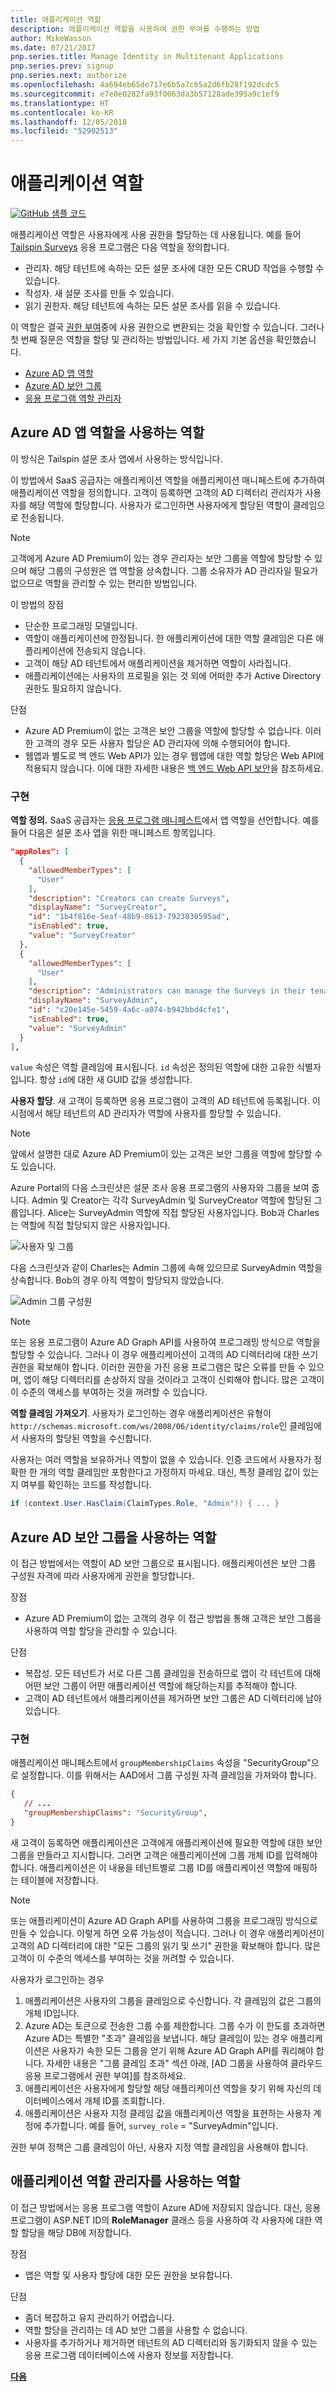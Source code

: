 ```yaml
---
title: 애플리케이션 역할
description: 애플리케이션 역할을 사용하여 권한 부여를 수행하는 방법
author: MikeWasson
ms.date: 07/21/2017
pnp.series.title: Manage Identity in Multitenant Applications
pnp.series.prev: signup
pnp.series.next: authorize
ms.openlocfilehash: 4a694eb65de717e6b5a7c65a2d6fb28f192dcdc5
ms.sourcegitcommit: e7e0e0282fa93f0063da3b57128ade395a9c1ef9
ms.translationtype: HT
ms.contentlocale: ko-KR
ms.lasthandoff: 12/05/2018
ms.locfileid: "52902513"
---
```

# <a name="application-roles"></a>애플리케이션 역할

[![GitHub](../_images/github.png) 샘플 코드][sample application]

애플리케이션 역할은 사용자에게 사용 권한을 할당하는 데 사용됩니다. 예를 들어 [Tailspin Surveys][Tailspin] 응용 프로그램은 다음 역할을 정의합니다.

* 관리자. 해당 테넌트에 속하는 모든 설문 조사에 대한 모든 CRUD 작업을 수행할 수 있습니다.
* 작성자. 새 설문 조사를 만들 수 있습니다.
* 읽기 권한자. 해당 테넌트에 속하는 모든 설문 조사를 읽을 수 있습니다.

이 역할은 결국 [권한 부여]중에 사용 권한으로 변환되는 것을 확인할 수 있습니다. 그러나 첫 번째 질문은 역할을 할당 및 관리하는 방법입니다. 세 가지 기본 옵션을 확인했습니다.

* [Azure AD 앱 역할](#roles-using-azure-ad-app-roles)
* [Azure AD 보안 그룹](#roles-using-azure-ad-security-groups)
* [응용 프로그램 역할 관리자](#roles-using-an-application-role-manager)

## <a name="roles-using-azure-ad-app-roles"></a>Azure AD 앱 역할을 사용하는 역할
이 방식은 Tailspin 설문 조사 앱에서 사용하는 방식입니다.

이 방법에서 SaaS 공급자는 애플리케이션 역할을 애플리케이션 매니페스트에 추가하여 애플리케이션 역할을 정의합니다. 고객이 등록하면 고객의 AD 디렉터리 관리자가 사용자를 해당 역할에 할당합니다. 사용자가 로그인하면 사용자에게 할당된 역할이 클레임으로 전송됩니다.

> [!NOTE]
> 고객에게 Azure AD Premium이 있는 경우 관리자는 보안 그룹을 역할에 할당할 수 있으며 해당 그룹의 구성원은 앱 역할을 상속합니다. 그룹 소유자가 AD 관리자일 필요가 없으므로 역할을 관리할 수 있는 편리한 방법입니다.
> 
> 

이 방법의 장점

* 단순한 프로그래밍 모델입니다.
* 역할이 애플리케이션에 한정됩니다. 한 애플리케이션에 대한 역할 클레임은 다른 애플리케이션에 전송되지 않습니다.
* 고객이 해당 AD 테넌트에서 애플리케이션을 제거하면 역할이 사라집니다.
* 애플리케이션에는 사용자의 프로필을 읽는 것 외에 어떠한 추가 Active Directory 권한도 필요하지 않습니다.

단점

* Azure AD Premium이 없는 고객은 보안 그룹을 역할에 할당할 수 없습니다. 이러한 고객의 경우 모든 사용자 할당은 AD 관리자에 의해 수행되어야 합니다.
* 웹앱과 별도로 백 엔드 Web API가 있는 경우 웹앱에 대한 역할 할당은 Web API에 적용되지 않습니다. 이에 대한 자세한 내용은 [백 엔드 Web API 보안]을 참조하세요.

### <a name="implementation"></a>구현
**역할 정의.** SaaS 공급자는 [응용 프로그램 매니페스트]에서 앱 역할을 선언합니다. 예를 들어 다음은 설문 조사 앱을 위한 매니페스트 항목입니다.

```json
"appRoles": [
  {
    "allowedMemberTypes": [
      "User"
    ],
    "description": "Creators can create Surveys",
    "displayName": "SurveyCreator",
    "id": "1b4f816e-5eaf-48b9-8613-7923830595ad",
    "isEnabled": true,
    "value": "SurveyCreator"
  },
  {
    "allowedMemberTypes": [
      "User"
    ],
    "description": "Administrators can manage the Surveys in their tenant",
    "displayName": "SurveyAdmin",
    "id": "c20e145e-5459-4a6c-a074-b942bbd4cfe1",
    "isEnabled": true,
    "value": "SurveyAdmin"
  }
],
```

`value` 속성은 역할 클레임에 표시됩니다. `id` 속성은 정의된 역할에 대한 고유한 식별자입니다. 항상 `id`에 대한 새 GUID 값을 생성합니다.

**사용자 할당**. 새 고객이 등록하면 응용 프로그램이 고객의 AD 테넌트에 등록됩니다. 이 시점에서 해당 테넌트의 AD 관리자가 역할에 사용자를 할당할 수 있습니다.

> [!NOTE]
> 앞에서 설명한 대로 Azure AD Premium이 있는 고객은 보안 그룹을 역할에 할당할 수도 있습니다.
> 
> 

Azure Portal의 다음 스크린샷은 설문 조사 응용 프로그램의 사용자와 그룹을 보여 줍니다. Admin 및 Creator는 각각 SurveyAdmin 및 SurveyCreator 역할에 할당된 그룹입니다. Alice는 SurveyAdmin 역할에 직접 할당된 사용자입니다. Bob과 Charles는 역할에 직접 할당되지 않은 사용자입니다.

![사용자 및 그룹](./images/running-the-app/users-and-groups.png)

다음 스크린샷과 같이 Charles는 Admin 그룹에 속해 있으므로 SurveyAdmin 역할을 상속합니다. Bob의 경우 아직 역할이 할당되지 않았습니다.

![Admin 그룹 구성원](./images/running-the-app/admin-members.png)


> [!NOTE]
> 또는 응용 프로그램이 Azure AD Graph API를 사용하여 프로그래밍 방식으로 역할을 할당할 수 있습니다. 그러나 이 경우 애플리케이션이 고객의 AD 디렉터리에 대한 쓰기 권한을 확보해야 합니다. 이러한 권한을 가진 응용 프로그램은 많은 오류를 만들 수 있으며, 앱이 해당 디렉터리를 손상하지 않을 것이라고 고객이 신뢰해야 합니다. 많은 고객이 이 수준의 액세스를 부여하는 것을 꺼려할 수 있습니다.
> 

**역할 클레임 가져오기**. 사용자가 로그인하는 경우 애플리케이션은 유형이 `http://schemas.microsoft.com/ws/2008/06/identity/claims/role`인 클레임에서 사용자의 할당된 역할을 수신합니다.  

사용자는 여러 역할을 보유하거나 역할이 없을 수 있습니다. 인증 코드에서 사용자가 정확한 한 개의 역할 클레임만 포함한다고 가정하지 마세요. 대신, 특정 클레임 값이 있는지 여부를 확인하는 코드를 작성합니다.

```csharp
if (context.User.HasClaim(ClaimTypes.Role, "Admin")) { ... }
```

## <a name="roles-using-azure-ad-security-groups"></a>Azure AD 보안 그룹을 사용하는 역할
이 접근 방법에서는 역할이 AD 보안 그룹으로 표시됩니다. 애플리케이션은 보안 그룹 구성원 자격에 따라 사용자에게 권한을 할당합니다.

장점

* Azure AD Premium이 없는 고객의 경우 이 접근 방법을 통해 고객은 보안 그룹을 사용하여 역할 할당을 관리할 수 있습니다.

단점

* 복잡성. 모든 테넌트가 서로 다른 그룹 클레임을 전송하므로 앱이 각 테넌트에 대해 어떤 보안 그룹이 어떤 애플리케이션 역할에 해당하는지를 추적해야 합니다.
* 고객이 AD 테넌트에서 애플리케이션을 제거하면 보안 그룹은 AD 디렉터리에 남아 있습니다.

### <a name="implementation"></a>구현
애플리케이션 매니페스트에서 `groupMembershipClaims` 속성을 "SecurityGroup"으로 설정합니다. 이를 위해서는 AAD에서 그룹 구성원 자격 클레임을 가져와야 합니다.

```json
{
   // ...
   "groupMembershipClaims": "SecurityGroup",
}
```

새 고객이 등록하면 애플리케이션은 고객에게 애플리케이션에 필요한 역할에 대한 보안 그룹을 만들라고 지시합니다. 그러면 고객은 애플리케이션에 그룹 개체 ID를 입력해야 합니다. 애플리케이션은 이 내용을 테넌트별로 그룹 ID를 애플리케이션 역할에 매핑하는 테이블에 저장합니다.

> [!NOTE]
> 또는 애플리케이션이 Azure AD Graph API를 사용하여 그룹을 프로그래밍 방식으로 만들 수 있습니다.  이렇게 하면 오류 가능성이 적습니다. 그러나 이 경우 애플리케이션이 고객의 AD 디렉터리에 대한 "모든 그룹의 읽기 및 쓰기" 권한을 확보해야 합니다. 많은 고객이 이 수준의 액세스를 부여하는 것을 꺼려할 수 있습니다.
> 
> 

사용자가 로그인하는 경우

1. 애플리케이션은 사용자의 그룹을 클레임으로 수신합니다. 각 클레임의 값은 그룹의 개체 ID입니다.
2. Azure AD는 토큰으로 전송한 그룹 수를 제한합니다. 그룹 수가 이 한도를 초과하면 Azure AD는 특별한 "초과" 클레임을 보냅니다. 해당 클레임이 있는 경우 애플리케이션은 사용자가 속한 모든 그룹을 얻기 위해 Azure AD Graph API를 쿼리해야 합니다. 자세한 내용은 "그룹 클레임 초과" 섹션 아래, [AD 그룹을 사용하여 클라우드 응용 프로그램에서 권한 부여]를 참조하세요.
3. 애플리케이션은 사용자에게 할당할 해당 애플리케이션 역할을 찾기 위해 자신의 데이터베이스에서 개체 ID를 조회합니다.
4. 애플리케이션은 사용자 지정 클레임 값을 애플리케이션 역할을 표현하는 사용자 계정에 추가합니다. 예를 들어, `survey_role` = "SurveyAdmin"입니다.

권한 부여 정책은 그룹 클레임이 아닌, 사용자 지정 역할 클레임을 사용해야 합니다.

## <a name="roles-using-an-application-role-manager"></a>애플리케이션 역할 관리자를 사용하는 역할
이 접근 방법에서는 응용 프로그램 역할이 Azure AD에 저장되지 않습니다. 대신, 응용 프로그램이 ASP.NET ID의 **RoleManager** 클래스 등을 사용하여 각 사용자에 대한 역할 할당을 해당 DB에 저장합니다.

장점

* 앱은 역할 및 사용자 할당에 대한 모든 권한을 보유합니다.

단점

* 좀더 복잡하고 유지 관리하기 어렵습니다.
* 역할 할당을 관리하는 데 AD 보안 그룹을 사용할 수 없습니다.
* 사용자를 추가하거나 제거하면 테넌트의 AD 디렉터리와 동기화되지 않을 수 있는 응용 프로그램 데이터베이스에 사용자 정보를 저장합니다.   


[**다음**][권한 부여]

<!-- Links -->
[Tailspin]: tailspin.md

[권한 부여]: authorize.md
[백 엔드 Web API 보안]: web-api.md
[응용 프로그램 매니페스트]: /azure/active-directory/active-directory-application-manifest/
[sample application]: https://github.com/mspnp/multitenant-saas-guidance
